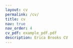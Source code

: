 ```yaml
---
layout: cv
permalink: /cv/
title: cv
nav: true
nav_order: 4
cv_pdf: example_pdf.pdf
description: Erica Brooks CV
---
```

